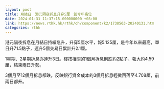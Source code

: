 ```yaml
---
layout: post
title: 月結日　港元隔夜拆息升穿5厘　創今年高位
date: 2024-01-31 11:37:15.000000000 +08:00
link: https://news.rthk.hk/rthk/ch/component/k2/1738563-20240131.htm
categories: rthk
---
```


港元隔夜拆息在月結日持續急升，升穿5厘水平，報5.125厘，是今年以來最高，單日升71.5點子，連升5個交易日累計升2.1厘。

1星期、2星期拆息亦連升3日。樓按相關的1個月拆息則跌約2點子，報大約4.59厘，結束兩日升勢。

3個月至12個月拆息都跌，反映銀行資金成本的3個月拆息輕微回落至4.708厘，前兩日都升。
